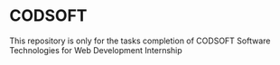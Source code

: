 # CODSOFT
This repository is only for the tasks completion of CODSOFT Software Technologies for Web Development Internship
